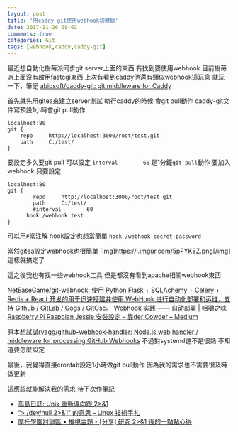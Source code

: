 ```yaml
---
layout: post
title: '用caddy-git使用webhook初體驗'
date: 2017-11-26 09:02
comments: true
categories: Git
tags: [webhook,caddy,caddy-git]
---
```

最近想自動化樹莓派同步git server上面的東西
有找到要使用webhook
目前樹莓派上面沒有啟用fastcgi東西
上次有看到caddy他還有類似webhook這玩意
就玩一下，筆記
[abiosoft/caddy-git: git middleware for Caddy](https://github.com/abiosoft/caddy-git)
<!--more-->

首先就先用gitea來建立server測試
執行caddy的時候
會git pull動作
caddy-git文件寫預設1小時會git pull動作
```
localhost:80
git {
	repo     http://localhost:3000/root/test.git
	path     C:/test/
}
```
要設定多久要git pull 可以設定
`interval        60`   是1分鐘`git pull`動作
要加入webhook
只要設定
```
localhost:80
git {
    	repo     http://localhost:3000/root/test.git
    	path     C:/test/
	    #interval        60
      hook /webhook test
}
```
可以用`#`當注解
hook設定也想當簡單
`hook /webhook secret-password`

當然gitea設定webhook也很簡單
[img]https://i.imgur.com/5pFYK8Z.png[/img]
這樣就搞定了


這之後我也有找一些webhook工具
但是都沒有看到apache相關webhook東西

[NetEaseGame/git-webhook: 使用 Python Flask + SQLAchemy + Celery + Redis + React 开发的用于迅速搭建并使用 WebHook 进行自动化部署和运维，支持 Github / GitLab / Gogs / GitOsc。](https://github.com/NetEaseGame/git-webhook)
[Webhook 实践 —— 自动部署 | 咀嚼之味](http://jerryzou.com/posts/webhook-practice/)
[Raspberry Pi Raspbian Jessie 安裝設定 – 靠der Cowder – Medium](https://medium.com/cowbear-coder/raspberry-pi-raspbian-jessie-%E5%AE%89%E8%A3%9D%E8%A8%AD%E5%AE%9A-15599a6785e9)

原本想試試[rvagg/github-webhook-handler: Node.js web handler / middleware for processing GitHub Webhooks](https://github.com/rvagg/github-webhook-handler)
不過對systemd還不是很熟
不知道要怎麼設定

最後，我覺得直接crontab設定1小時做git pull動作
因為我的需求也不需要很及時做更新

這應該就能解決我的需求
待下次作筆記
* [孤島日誌: Unix 重新導向跟 2>&1](http://ibookmen.blogspot.com/2010/11/unix-2.html)
* [“> /dev/null 2>&1” 的意思 – Linux 技術手札](https://www.phpini.com/linux/dev-null-2-and-1-meanning)
* [摩托學園討論區 • 檢視主題 - [分享] 研究 2>&1 後的一點點心得](https://moto.debian.tw/viewtopic.php?f=11&t=17208)
